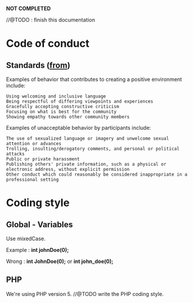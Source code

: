 **NOT COMPLETED**

//@TODO : finish this documentation

# Code of conduct

## Standards ([from](http://contributor-covenant.org/version/1/4/))

Examples of behavior that contributes to creating a positive environment include:

    Using welcoming and inclusive language
    Being respectful of differing viewpoints and experiences
    Gracefully accepting constructive criticism
    Focusing on what is best for the community
    Showing empathy towards other community members

Examples of unacceptable behavior by participants include:

    The use of sexualized language or imagery and unwelcome sexual attention or advances
    Trolling, insulting/derogatory comments, and personal or political attacks
    Public or private harassment
    Publishing others' private information, such as a physical or electronic address, without explicit permission
    Other conduct which could reasonably be considered inappropriate in a professional setting

# Coding style

## Global - Variables

Use mixedCase.

Example : **int johnDoe(0);**

Wrong : **int JohnDoe(0);** or **int john_doe(0);**

## PHP

We're using PHP version 5.
//@TODO write the PHP coding style.
